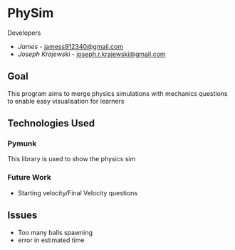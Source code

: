 # PhySim

Developers
- *James* - jamess912340@gmail.com
- *Joseph Krajewski* - joseph.r.krajewski@gmail.com

## Goal
This program aims to merge physics simulations with mechanics questions to enable easy visualisation for learners


## Technologies Used

### Pymunk
This library is used to show the physics sim

###

### Future Work
- Starting velocity/Final Velocity questions



## Issues 
- Too many balls spawning 
- error in estimated time 
